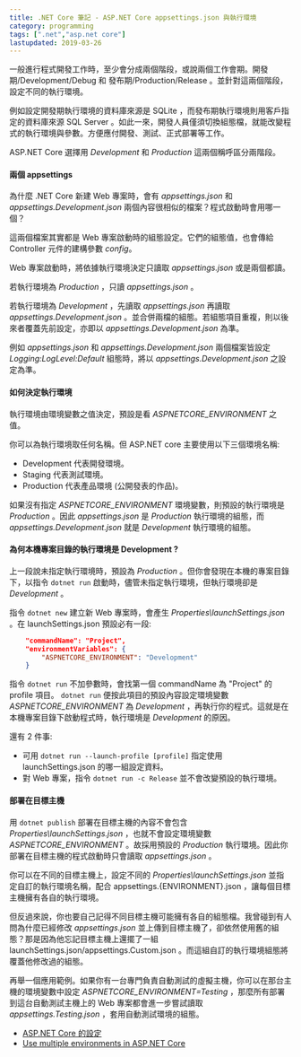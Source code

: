 ```yaml
---
title: .NET Core 筆記 - ASP.NET Core appsettings.json 與執行環境
category: programming
tags: [".net","asp.net core"]
lastupdated: 2019-03-26
---
```


一般進行程式開發工作時，至少會分成兩個階段，或說兩個工作會期。開發期/Development/Debug 和 發布期/Production/Release 。並針對這兩個階段，設定不同的執行環境。

例如設定開發期執行環境的資料庫來源是 SQLite ，而發布期執行環境則用客戶指定的資料庫來源 SQL Server 。如此一來，開發人員僅須切換組態檔，就能改變程式的執行環境與參數。方便應付開發、測試、正式部署等工作。

ASP.NET Core 選擇用 *Development* 和 *Production* 這兩個稱呼區分兩階段。

<!--more-->

#### 兩個 appsettings

為什麼 .NET Core 新建 Web 專案時，會有 *appsettings.json* 和 *appsettings.Development.json* 兩個內容很相似的檔案？程式啟動時會用哪一個？

這兩個檔案其實都是 Web 專案啟動時的組態設定。它們的組態值，也會傳給 Controller 元件的建構參數 <var>config</var>。

Web 專案啟動時，將依據執行環境決定只讀取 *appsettings.json*  或是兩個都讀。

若執行環境為 *Production* ，只讀 *appsettings.json* 。

若執行環境為 *Development* ，先讀取 *appsettings.json* 再讀取 *appsettings.Development.json* 。並合併兩檔的組態。若組態項目重複，則以後來者覆蓋先前設定，亦即以 *appsettings.Development.json* 為準。

例如 *appsettings.json* 和 *appsettings.Development.json* 兩個檔案皆設定 *Logging:LogLevel:Default* 組態時，將以 *appsettings.Development.json* 之設定為準。

#### 如何決定執行環境

執行環境由環境變數之值決定，預設是看 <var>ASPNETCORE_ENVIRONMENT</var> 之值。

你可以為執行環境取任何名稱。但 ASP.NET core 主要使用以下三個環境名稱: 

+ Development
  代表開發環境。
+ Staging
  代表測試環境。
+ Production
  代表產品環境 (公開發表的作品)。

如果沒有指定 <var>ASPNETCORE_ENVIRONMENT</var> 環境變數，則預設的執行環境是 *Production* 。因此 *appsettings.json*  是 *Production* 執行環境的組態，而 *appsettings.Development.json* 就是 *Development* 執行環境的組態。

#### 為何本機專案目錄的執行環境是 Development ?

上一段說未指定執行環境時，預設為 *Production* 。但你會發現在本機的專案目錄下，以指令 `dotnet run` 啟動時，儘管未指定執行環境，但執行環境卻是 *Development* 。

指令 `dotnet new` 建立新 Web 專案時，會產生 *Properties\launchSettings.json* 。在 launchSettings.json 預設必有一段:

```json
    "commandName": "Project",
    "environmentVariables": {
        "ASPNETCORE_ENVIRONMENT": "Development"
    }
```

指令 `dotnet run` 不加參數時，會找第一個 commandName 為 "Project" 的 profile 項目。 `dotnet run` 便按此項目的預設內容設定環境變數 <var>ASPNETCORE_ENVIRONMENT</var> 為 *Development* ，再執行你的程式。這就是在本機專案目錄下啟動程式時，執行環境是 *Development* 的原因。

還有 2 件事:

+ 可用 `dotnet run --launch-profile [profile]` 指定使用 launchSettings.json 的哪一組設定資料。
+ 對 Web 專案，指令 `dotnet run -c Release` 並不會改變預設的執行環境。

#### 部署在目標主機

用 `dotnet publish` 部署在目標主機的內容不會包含 *Properties\launchSettings.json* ，也就不會設定環境變數 <var>ASPNETCORE_ENVIRONMENT</var> 。故採用預設的 *Production* 執行環境。因此你部署在目標主機的程式啟動時只會讀取 *appsettings.json* 。

你可以在不同的目標主機上，設定不同的 *Properties\launchSettings.json* 並指定自訂的執行環境名稱，配合 appsettings.{ENVIRONMENT}.json ，讓每個目標主機擁有各自的執行環境。

但反過來說，你也要自己記得不同目標主機可能擁有各自的組態檔。我曾碰到有人問為什麼已經修改 *appsettings.json* 並上傳到目標主機了，卻依然使用舊的組態？那是因為他忘記目標主機上還擺了一組 launchSettings.json/appsettings.Custom.json 。而這組自訂的執行環境組態將覆蓋他修改過的組態。

再舉一個應用範例。如果你有一台專門負責自動測試的虛擬主機，你可以在那台主機的環境變數中設定 <var>ASPNETCORE_ENVIRONMENT=Testing</var> ，那麼所有部署到這台自動測試主機上的 Web 專案都會進一步嘗試讀取 *appsettings.Testing.json* ，套用自動測試環境的組態。

+ [ASP.NET Core 的設定](https://docs.microsoft.com/zh-tw/aspnet/core/fundamentals/configuration/?view=aspnetcore-2.2)
+ [Use multiple environments in ASP.NET Core](https://docs.microsoft.com/zh-tw/aspnet/core/fundamentals/environments?view=aspnetcore-2.2)
